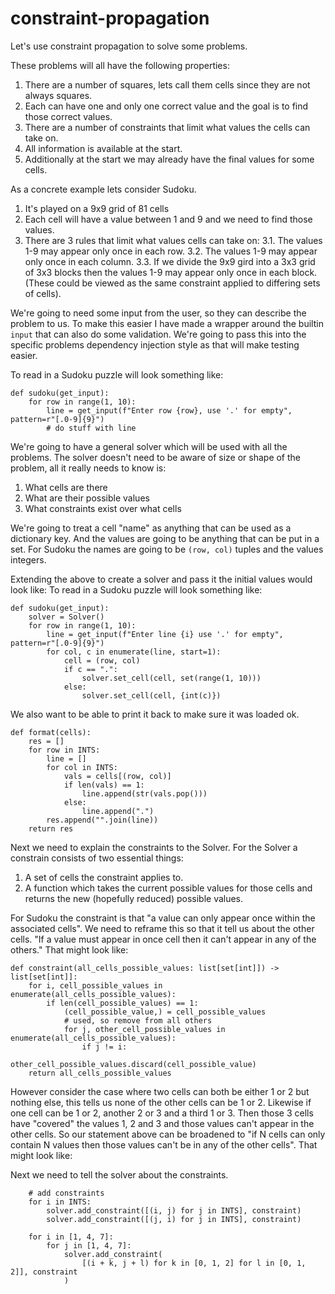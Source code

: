 # constraint-propagation
Let's use constraint propagation to solve some problems.

These problems will all have the following properties:

1. There are a number of squares, lets call them cells since they are not always squares.
2. Each can have one and only one correct value and the goal is to find those correct values.
4. There are a number of constraints that limit what values the cells can take on.
5. All information is available at the start.
6. Additionally at the start we may already have the final values for some cells.


As a concrete example lets consider Sudoku.
1. It's played on a 9x9 grid of 81 cells
2. Each cell will have a value between 1 and 9 and we need to find those values.
3. There are 3 rules that limit what values cells can take on:
3.1. The values 1-9 may appear only once in each row.
3.2. The values 1-9 may appear only once in each column.
3.3. If we divide the 9x9 gird into a 3x3 grid of 3x3 blocks then the values 1-9 may appear only once in each block.
(These could be viewed as the same constraint applied to differing sets of cells).

We're going to need some input from the user, so they can describe the problem to us.
To make this easier I have made a wrapper around the builtin `input` that can also do some validation.
We're going to pass this into the specific problems dependency injection style as that will make testing easier.

To read in a Sudoku puzzle will look something like:
```
def sudoku(get_input):
    for row in range(1, 10):
        line = get_input(f"Enter row {row}, use '.' for empty", pattern=r"[.0-9]{9}")
        # do stuff with line
```


We're going to have a general solver which will be used with all the problems.
The solver doesn't need to be aware of size or shape of the problem, all it really needs to know is:
1. What cells are there
2. What are their possible values
3. What constraints exist over what cells

We're going to treat a cell "name" as anything that can be used as a dictionary key.
And the values are going to be anything that can be put in a set.
For Sudoku the names are going to be `(row, col)` tuples and the values integers.

Extending the above to create a solver and pass it the initial values would look like:
To read in a Sudoku puzzle will look something like:
```
def sudoku(get_input):
    solver = Solver()
    for row in range(1, 10):
        line = get_input(f"Enter line {i} use '.' for empty", pattern=r"[.0-9]{9}")
        for col, c in enumerate(line, start=1):
            cell = (row, col)
            if c == ".":
                solver.set_cell(cell, set(range(1, 10)))
            else:
                solver.set_cell(cell, {int(c)})
```

We also want to be able to print it back to make sure it was loaded ok.
```
def format(cells):
    res = []
    for row in INTS:
        line = []
        for col in INTS:
            vals = cells[(row, col)]
            if len(vals) == 1:
                line.append(str(vals.pop()))
            else:
                line.append(".")
        res.append("".join(line))
    return res
```

Next we need to explain the constraints to the Solver. For the Solver a constrain consists of two essential things:
1. A set of cells the constraint applies to.
2. A function which takes the current possible values for those cells and returns the new (hopefully reduced) possible values.

For Sudoku the constraint is that "a value can only appear once within the associated cells".
We need to reframe this so that it tell us about the other cells.
"If a value must appear in once cell then it can't appear in any of the others."
That might look like:

```
def constraint(all_cells_possible_values: list[set[int]]) -> list[set[int]]:
    for i, cell_possible_values in enumerate(all_cells_possible_values):
        if len(cell_possible_values) == 1:
            (cell_possible_value,) = cell_possible_values
            # used, so remove from all others
            for j, other_cell_possible_values in enumerate(all_cells_possible_values):
                if j != i:
                    other_cell_possible_values.discard(cell_possible_value)
    return all_cells_possible_values
```

However consider the case where two cells can both be either 1 or 2 but nothing else, this tells us none of the other cells can be 1 or 2.
Likewise if one cell can be 1 or 2, another 2 or 3 and a third 1 or 3. Then those 3 cells have "covered" the values 1, 2 and 3 and those values can't appear in the other cells.
So our statement above can be broadened to "if N cells can only contain N values then those values can't be in any of the other cells".
That might look like:

Next we need to tell the solver about the constraints.

```
    # add constraints
    for i in INTS:
        solver.add_constraint([(i, j) for j in INTS], constraint)
        solver.add_constraint([(j, i) for j in INTS], constraint)

    for i in [1, 4, 7]:
        for j in [1, 4, 7]:
            solver.add_constraint(
                [(i + k, j + l) for k in [0, 1, 2] for l in [0, 1, 2]], constraint
            )
```
